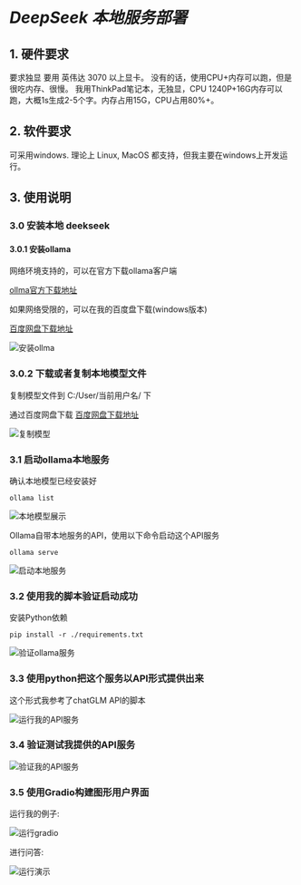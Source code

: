 

# ***DeepSeek 本地服务部署***

## 1. 硬件要求 ##
要求独显 要用 英伟达 3070 以上显卡。
没有的话，使用CPU+内存可以跑，但是很吃内存、很慢。
我用ThinkPad笔记本，无独显，CPU 1240P+16G内存可以跑，大概1s生成2-5个字。内存占用15G，CPU占用80%+。

## 2. 软件要求 ##
可采用windows. 理论上 Linux, MacOS 都支持，但我主要在windows上开发运行。


## 3. 使用说明 ##

### 3.0 安装本地 deekseek

#### 3.0.1 安装ollama

网络环境支持的，可以在官方下载ollama客户端

[ollma官方下载地址](https://ollama.com/download/windows)

如果网络受限的，可以在我的百度盘下载(windows版本)

[百度网盘下载地址](https://pan.baidu.com/s/1ZLGPGhywIM10Eu93wclH_w?pwd=b3h4)

![安装ollma](images/install_ollama.png)

### 3.0.2 下载或者复制本地模型文件

复制模型文件到 C:/User/当前用户名/ 下

通过百度网盘下载
[百度网盘下载地址](https://pan.baidu.com/s/1SxvCtL_B8zJYdg-nCqYccA?pwd=u65e)

![复制模型](images/save_ollama.png)

### 3.1 启动ollama本地服务 ###

确认本地模型已经安装好

`ollama list`

![本地模型展示](images/ollama_list.png)


Ollama自带本地服务的API，使用以下命令启动这个API服务

`ollama serve`


![启动本地服务](images/ollama_serve.png)


### 3.2 使用我的脚本验证启动成功 ###

安装Python依赖

`pip install -r ./requirements.txt`

![验证ollama服务](images/test_ollama_api.png)

### 3.3 使用python把这个服务以API形式提供出来
这个形式我参考了chatGLM API的脚本

![运行我的API服务](images/run_my_api.png)

### 3.4 验证测试我提供的API服务

![验证我的API服务](images/run_result.png)

### 3.5 使用Gradio构建图形用户界面


运行我的例子:

![运行gradio](images/run_gradio.png)

进行问答:

![运行演示](images/gradio_demo.png)
